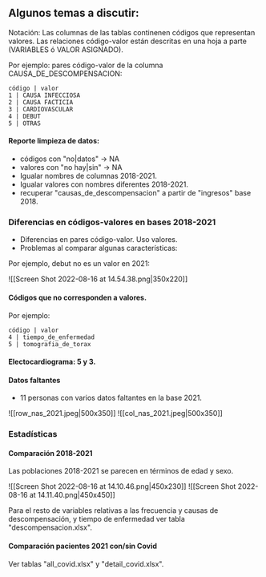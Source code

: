 ## Algunos temas a discutir:

Notación:
Las columnas de las tablas continenen códigos que representan valores. Las relaciones código-valor están descritas en una hoja a parte (VARIABLES ó VALOR ASIGNADO).

Por ejemplo:
pares código-valor de la columna  CAUSA_DE_DESCOMPENSACION:

```
código | valor
1 | CAUSA INFECCIOSA
2 | CAUSA FACTICIA
3 | CARDIOVASCULAR
4 | DEBUT
5 | OTRAS
```

#### Reporte limpieza de datos:
- códigos con "no|datos" -> NA
- valores con "no hay|sin" -> NA
- Igualar nombres de columnas 2018-2021.
- Igualar valores con nombres diferentes 2018-2021.
- recuperar "causas_de_descompensacion" a partir de "ingresos" base 2018.

### Diferencias en códigos-valores en bases 2018-2021

- Diferencias en pares código-valor. Uso valores.
- Problemas al comparar algunas características:

Por ejemplo, debut no es un valor en 2021:

![[Screen Shot 2022-08-16 at 14.54.38.png|350x220]]

#### Códigos que no corresponden a valores. 

Por ejemplo:

```
código | valor
4 | tiempo_de_enfermedad
5 | tomografia_de_torax
```

#### Electocardiograma: 5 y 3.

#### Datos faltantes
- 11 personas con varios datos faltantes en la base 2021.

![[row_nas_2021.jpeg|500x350]]
![[col_nas_2021.jpeg|500x350]]

### Estadísticas 
#### Comparación 2018-2021
Las poblaciones 2018-2021 se parecen en términos de edad y sexo.

![[Screen Shot 2022-08-16 at 14.10.46.png|450x230]]
![[Screen Shot 2022-08-16 at 14.11.40.png|450x450]]

Para el resto de variables relativas a las frecuencia y causas de descompensación, y tiempo de enfermedad ver tabla "descompensacion.xlsx".

#### Comparación pacientes 2021 con/sin Covid

Ver tablas "all_covid.xlsx" y "detail_covid.xlsx".